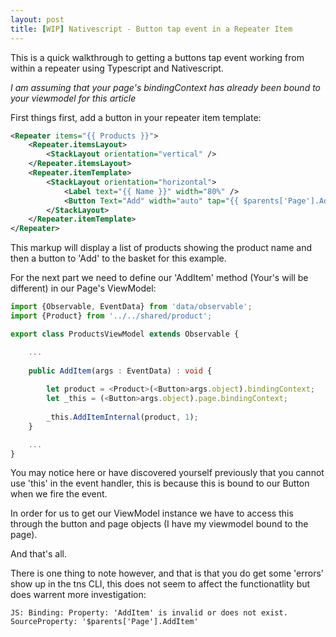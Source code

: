 ```yaml
---
layout: post
title: [WIP] Nativescript - Button tap event in a Repeater Item
---
```


This is a quick walkthrough to getting a buttons tap event working from within a repeater using Typescript and Nativescript.

_I am assuming that your page's bindingContext has already been bound to your viewmodel for this article_

First things first, add a button in your repeater item template:

```xml
<Repeater items="{{ Products }}">
    <Repeater.itemsLayout>
        <StackLayout orientation="vertical" />
    </Repeater.itemsLayout>
    <Repeater.itemTemplate>
        <StackLayout orientation="horizontal">
            <Label text="{{ Name }}" width="80%" />
            <Button Text="Add" width="auto" tap="{{ $parents['Page'].AddItem }}" />
        </StackLayout>
    </Repeater.itemTemplate>
</Repeater>
```

This markup will display a list of products showing the product name and then a button to 'Add' to the basket for this example.

For the next part we need to define our 'AddItem' method (Your's will be different) in our Page's ViewModel:

```ts
import {Observable, EventData} from 'data/observable';
import {Product} from '../../shared/product';

export class ProductsViewModel extends Observable {

    ...
    
    public AddItem(args : EventData) : void {
    
        let product = <Product>(<Button>args.object).bindingContext;
        let _this = (<Button>args.object).page.bindingContext;
    
        _this.AddItemInternal(product, 1);
    }

    ...
}
```

You may notice here or have discovered yourself previously that you cannot use 'this' in the event handler, this is because this is bound to our Button when we fire the event.

In order for us to get our ViewModel instance we have to access this through the button and page objects (I have my viewmodel bound to the page).

And that's all.

There is one thing to note however, and that is that you do get some 'errors' show up in the tns CLI, this does not seem to affect the functionatlity but does warrent more investigation:

```
JS: Binding: Property: 'AddItem' is invalid or does not exist. SourceProperty: '$parents['Page'].AddItem'
```